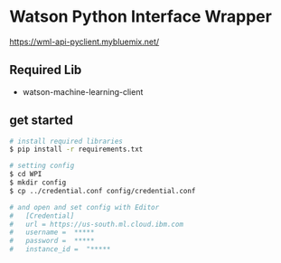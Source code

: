 # Watson Python Interface Wrapper

https://wml-api-pyclient.mybluemix.net/

## Required Lib
- watson-machine-learning-client


## get started

```bash
# install required libraries
$ pip install -r requirements.txt

# setting config
$ cd WPI
$ mkdir config
$ cp ../credential.conf config/credential.conf

# and open and set config with Editor
#   [Credential]
#   url = https://us-south.ml.cloud.ibm.com
#   username =  *****
#   password =  *****
#   instance_id =  "*****

```